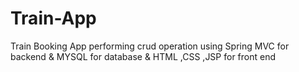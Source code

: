 # Train-App


Train Booking App performing crud operation using Spring MVC for backend & MYSQL for database & HTML ,CSS ,JSP for front end 
